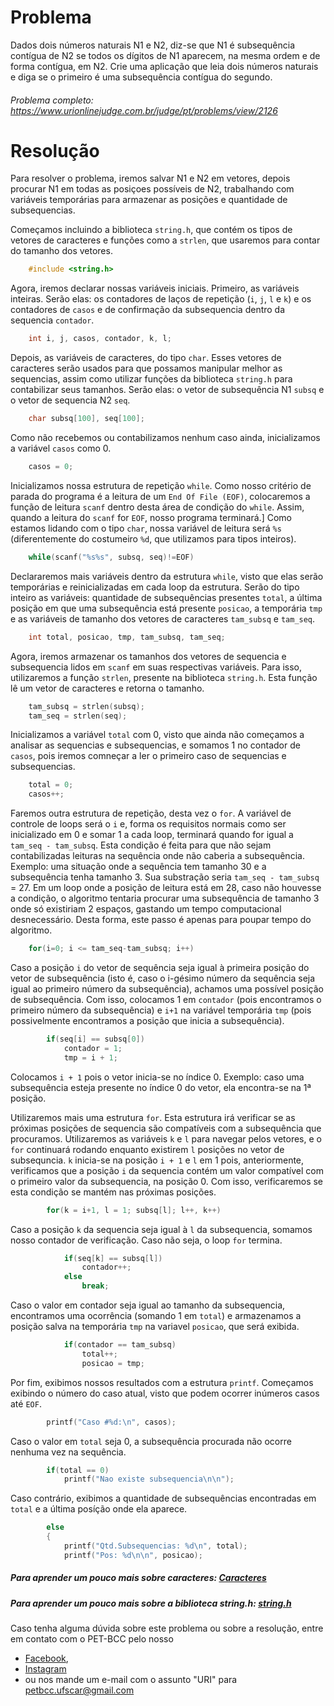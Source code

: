 # Problema

Dados dois números naturais N1 e N2, diz-se que N1 é subsequência contígua de N2 se todos os dígitos de N1 aparecem, na mesma ordem e de forma contígua, em N2. Crie uma aplicação que leia dois números naturais e diga se o primeiro é uma subsequência contígua do segundo.

###### Problema completo: https://www.urionlinejudge.com.br/judge/pt/problems/view/2126

# Resolução

Para resolver o problema, iremos salvar N1 e N2 em vetores, depois procurar N1 em todas as posiçoes possíveis de N2, trabalhando com variáveis temporárias para armazenar as posições e quantidade de subsequencias.

Começamos incluindo a biblioteca `string.h`, que contém os tipos de vetores de caracteres e funções como a `strlen`, que usaremos para contar do tamanho dos vetores.
```c
	#include <string.h>
```

Agora, iremos declarar nossas variáveis iniciais. 
Primeiro, as variáveis inteiras. Serão elas: os contadores de laços de repetição (`i`, `j`, `l` e `k`) e os contadores de `casos` e de confirmação da subsequencia dentro da sequencia `contador`.
```c
    int i, j, casos, contador, k, l;
```

Depois, as variáveis de caracteres, do tipo `char`. Esses vetores de caracteres serão usados para que possamos manipular melhor as sequencias, assim como utilizar funções da biblioteca `string.h` para contabilizar seus tamanhos. Serão elas: o vetor de subsequência N1 `subsq` e o vetor de sequencia N2 `seq`.
```c
    char subsq[100], seq[100];
```

Como não recebemos ou contabilizamos nenhum caso ainda, inicializamos a variável `casos` como 0.
```c
    casos = 0;
```

Inicializamos nossa estrutura de repetição `while`. Como nosso critério de parada do programa é a leitura de um `End Of File (EOF)`, colocaremos a função de leitura `scanf` dentro desta área de condição do `while`. Assim, quando a leitura do `scanf` for `EOF`, nosso programa terminará.]
Como estamos lidando com o tipo `char`, nossa variável de leitura será `%s` (diferentemente do costumeiro `%d`, que utilizamos para tipos inteiros).
```c
    while(scanf("%s%s", subsq, seq)!=EOF)
```

Declararemos mais variáveis dentro da estrutura `while`, visto que elas serão temporárias e reinicializadas em cada loop da estrutura. Serão do tipo inteiro as variáveis: quantidade de subsequências presentes `total`, a última posição em que uma subsequência está presente `posicao`, a temporária `tmp` e as variáveis de tamanho dos vetores de caracteres `tam_subsq` e `tam_seq`.
```c
    int total, posicao, tmp, tam_subsq, tam_seq;
```

Agora, iremos armazenar os tamanhos dos vetores de sequencia e subsequencia lidos em `scanf` em suas respectivas variáveis. Para isso, utilizaremos a função `strlen`, presente na biblioteca `string.h`. Esta função lê um vetor de caracteres e retorna o tamanho.
```c
    tam_subsq = strlen(subsq); 
    tam_seq = strlen(seq);
```

Inicializamos a variável `total` com 0, visto que ainda não começamos a analisar as sequencias e subsequencias, e somamos 1 no contador de `casos`, pois iremos comneçar a ler o primeiro caso de sequencias e subsequencias.
```c
    total = 0;
    casos++;
```

Faremos outra estrutura de repetição, desta vez o `for`. 
A variável de controle de loops será o `i` e, forma os requisitos normais como ser inicializado em 0 e somar 1 a cada loop, terminará quando for igual a `tam_seq - tam_subsq`. Esta condição é feita para que não sejam contabilizadas leituras na sequência onde não caberia a subsequência.
Exemplo: uma situação onde a sequência tem tamanho 30 e a subsequência tenha tamanho 3. Sua substração seria `tam_seq - tam_subsq` = 27.
Em um loop onde a posição de leitura está em 28, caso não houvesse a condição, o algoritmo tentaria procurar uma subsequência de tamanho 3 onde só existiriam 2 espaços, gastando um tempo computacional desnecessário.
Desta forma, este passo é apenas para poupar tempo do algoritmo.
```c
    for(i=0; i <= tam_seq-tam_subsq; i++)
```

Caso a posição `i` do vetor de sequência seja igual à primeira posição do vetor de subsequência (isto é, caso o i-gésimo número da sequência seja igual ao primeiro número da subsequência), achamos uma possível posição de subsequência.
Com isso, colocamos 1 em `contador` (pois encontramos o primeiro número da subsequência) e `i+1` na variável temporária `tmp` (pois possivelmente encontramos a posição que inicia a subsequência).
```c
        if(seq[i] == subsq[0])
            contador = 1; 
        	tmp = i + 1;
```
Colocamos `i + 1` pois o vetor inicia-se no índice 0. 
Exemplo: caso uma subsequência esteja presente no índice 0 do vetor, ela encontra-se na 1ª posição.

Utilizaremos mais uma estrutura `for`. Esta estrutura irá verificar se as próximas posições de sequencia são compatíveis com a subsequência que procuramos.
Utilizaremos as variáveis `k` e `l` para navegar pelos vetores, e o `for` continuará rodando enquanto existirem `l` posições no vetor de subsequncia. `k` inicia-se na posição `i + 1` e `l` em 1 pois, anteriormente, verificamos que a posição `i` da sequencia contém um valor compatível com o primeiro valor da subsequencia, na posição 0. Com isso, verificaremos se esta condição se mantém nas próximas posições.
```c
        for(k = i+1, l = 1; subsq[l]; l++, k++)
```

Caso a posição `k` da sequencia seja igual à `l` da subsequencia, somamos nosso contador de verificação. Caso não seja, o loop `for` termina.
```c
            if(seq[k] == subsq[l]) 
                contador++;
            else
            	break;
```

Caso o valor em contador seja igual ao tamanho da subsequencia, encontramos uma ocorrência (somando 1 em `total`) e armazenamos a posição salva na temporária `tmp` na variavel `posicao`, que será exibida.
```c
	        if(contador == tam_subsq)
                total++;
                posicao = tmp;
```

Por fim, exibimos nossos resultados com a estrutura `printf`.
Começamos exibindo o número do caso atual, visto que podem ocorrer inúmeros casos até `EOF`.
```c
	    printf("Caso #%d:\n", casos);
```

Caso o valor em `total` seja 0, a subsequência procurada não ocorre nenhuma vez na sequência.
```c
        if(total == 0)
            printf("Nao existe subsequencia\n\n");
```

Caso contrário, exibimos a quantidade de subsequências encontradas em `total` e a última posíção onde ela aparece.
```c
        else
        {
            printf("Qtd.Subsequencias: %d\n", total);
            printf("Pos: %d\n\n", posicao);
```

##### Para aprender um pouco mais sobre caracteres: [Caracteres](http://linguagemc.com.br/string-em-c-vetor-de-caracteres/)
##### Para aprender um pouco mais sobre a biblioteca string.h: [string.h](http://linguagemc.com.br/a-biblioteca-string-h/)

Caso tenha alguma dúvida sobre este problema ou sobre a resolução, entre em contato com o PET-BCC pelo nosso
* [Facebook](https://www.facebook.com/petbcc/),
* [Instagram](https://www.instagram.com/petbcc.ufscar/)
* ou nos mande um e-mail com o assunto "URI" para  petbcc.ufscar@gmail.com
